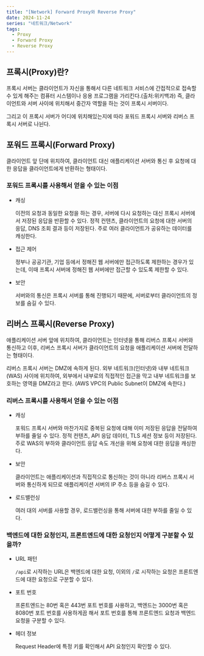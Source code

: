 ```yaml
---
title: "[Network] Forward Proxy와 Reverse Proxy"
date: 2024-11-24
series: "네트워크/Network"
tags:
  - Proxy
  - Forward Proxy
  - Reverse Proxy
---
```


## 프록시(Proxy)란?

프록시 서버는 클라이언트가 자신을 통해서 다른 네트워크 서비스에 간접적으로 접속할 수 있게 해주는 컴퓨터 시스템이나 응용 프로그램을 가리킨다.(출처:위키백과) 즉, 클라이언트와 서버 사이에 위치해서 중간자 역할을 하는 것이 프록시 서버이다.

그리고 이 프록시 서버가 어디에 위치해있는지에 따라 포워드 프록시 서버와 리버스 프록시 서버로 나뉜다.

## 포워드 프록시(Forward Proxy)

클라이언트 앞 단에 위치하여, 클라이언트 대신 애플리케이션 서버와 통신 후 요청에 대한 응답을 클라이언트에게 반환하는 형태이다.

### 포워드 프록시를 사용해서 얻을 수 있는 이점

- 캐싱

  이전의 요청과 동일한 요청을 하는 경우, 서버에 다시 요청하는 대신 프록시 서버에서 저장된 응답을 반환할 수 있다.
  정적 컨텐츠, 클라이언트의 요청에 대한 서버의 응답, DNS 조회 결과 등이 저장된다.
  주로 여러 클라이언트가 공유하는 데이터를 캐싱한다.

- 접근 제어

  정부나 공공기관, 기업 등에서 정해진 웹 서버에만 접근하도록 제한하는 경우가 있는데, 이때 프록시 서버에 정해진 웹 서버에만 접근할 수 있도록 제한할 수 있다.

- 보안

  서버와의 통신은 프록시 서버를 통해 진행되기 때문에, 서버로부터 클라이언트의 정보를 숨길 수 있다.

## 리버스 프록시(Reverse Proxy)

애플리케이션 서버 앞에 위치하여, 클라이언트는 인터넷을 통해 리버스 프록시 서버와 통신하고 이후, 리버스 프록시 서버가 클라이언트의 요청을 애플리케이션 서버에 전달하는 형태이다.

리버스 프록시 서버는 DMZ에 속하게 된다. 외부 네트워크(인터넷)와 내부 네트워크(WAS) 사이에 위치하여, 외부에서 내부로의 직접적인 접근을 막고 내부 네트워크를 보호하는 영역을 DMZ라고 한다. (AWS VPC의 Public Subnet이 DMZ에 속한다.)

### 리버스 프록시를 사용해서 얻을 수 있는 이점

- 캐싱

  포워드 프록시 서버와 마찬가지로 중복된 요청에 대해 이미 저장된 응답을 전달하여 부하를 줄일 수 있다.
  정적 컨텐츠, API 응답 데이터, TLS 세션 정보 등이 저장된다.
  주로 WAS의 부하와 클라이언트 응답 속도 개선을 위해 요청에 대한 응답을 캐싱한다.

- 보안

  클라이언트는 애플리케이션과 직접적으로 통신하는 것이 아니라 리버스 프록시 서버와 통신하게 되므로 애플리케이션 서버의 IP 주소 등을 숨길 수 있다.

- 로드밸런싱

  여러 대의 서버를 사용할 경우, 로드밸런싱을 통해 서버에 대한 부하를 줄일 수 있다.

### 백엔드에 대한 요청인지, 프론트엔드에 대한 요청인지 어떻게 구분할 수 있을까?

- URL 패턴

  `/api`로 시작하는 URL은 백엔드에 대한 요청, 이외의 `/`로 시작하는 요청은 프론트엔드에 대한 요청으로 구분할 수 있다.

- 포트 번호

  프론트엔드는 80번 혹은 443번 포트 번호를 사용하고, 백엔드는 3000번 혹은 8080번 포트 번호를 사용하게끔 해서 포트 번호를 통해 프론트엔드 요청과 백엔드 요청을 구분할 수 있다.

- 헤더 정보

  Request Header에 특정 키를 확인해서 API 요청인지 확인할 수 있다.
